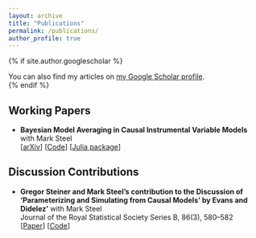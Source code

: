 ```yaml
---
layout: archive
title: "Publications"
permalink: /publications/
author_profile: true
---
```


{% if site.author.googlescholar %}
  <div class="wordwrap">You can also find my articles on <a href="{{site.author.googlescholar}}">my Google Scholar profile</a>.</div>
{% endif %}

## Working Papers

* **Bayesian Model Averaging in Causal Instrumental Variable Models**  
  with Mark Steel  
  [[arXiv](https://arxiv.org/abs/2504.13520)] [[Code](https://github.com/gregorsteiner/gIVBMA-Code)] [[Julia package](https://github.com/gregorsteiner/gIVBMA.jl)]

## Discussion Contributions

* **Gregor Steiner and Mark Steel’s contribution to the Discussion of ‘Parameterizing and Simulating from Causal Models’ by Evans and Didelez’**
  with Mark Steel  
  Journal of the Royal Statistical Society Series B, 86(3), 580–582  
  [[Paper](https://doi.org/10.1093/jrsssb/qkae021)] [[Code](https://github.com/gregorsteiner/Evans_Didelez_2023)]
